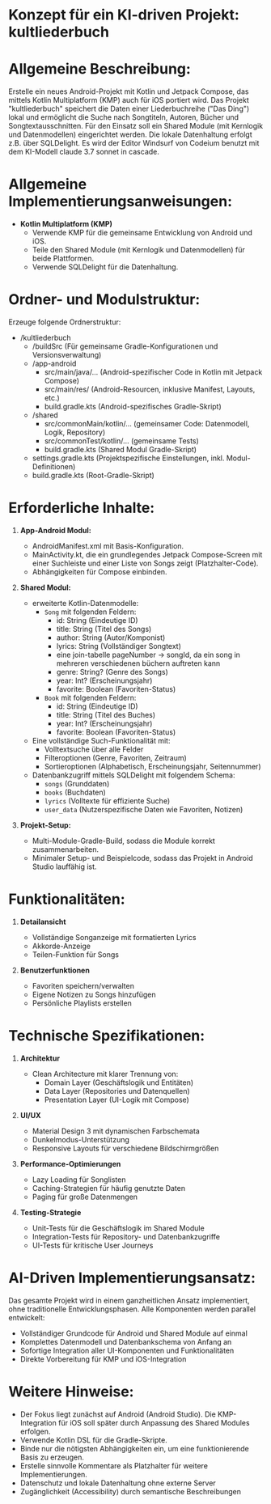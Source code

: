 # Konzept für ein KI-driven Projekt: kultliederbuch

# Allgemeine Beschreibung:
Erstelle ein neues Android-Projekt mit Kotlin und Jetpack Compose, das mittels Kotlin Multiplatform (KMP) auch für iOS portiert wird. Das Projekt "kultliederbuch" speichert die Daten einer Liederbuchreihe ("Das Ding") lokal und ermöglicht die Suche nach Songtiteln, Autoren, Bücher und Songtextausschnitten. Für den Einsatz soll ein Shared Module (mit Kernlogik und Datenmodellen) eingerichtet werden. Die lokale Datenhaltung erfolgt z.B. über SQLDelight. Es wird der Editor Windsurf von Codeium benutzt mit dem KI-Modell claude 3.7 sonnet in cascade.

# Allgemeine Implementierungsanweisungen:
 - **Kotlin Multiplatform (KMP)**
   - Verwende KMP für die gemeinsame Entwicklung von Android und iOS.
   - Teile den Shared Module (mit Kernlogik und Datenmodellen) für beide Plattformen.
   - Verwende SQLDelight für die Datenhaltung.

# Ordner- und Modulstruktur:
Erzeuge folgende Ordnerstruktur:
- /kultliederbuch  
  - /buildSrc (Für gemeinsame Gradle-Konfigurationen und Versionsverwaltung)
  - /app-android  
    - src/main/java/... (Android-spezifischer Code in Kotlin mit Jetpack Compose)  
    - src/main/res/ (Android-Resourcen, inklusive Manifest, Layouts, etc.)  
    - build.gradle.kts (Android-spezifisches Gradle-Skript)  
  - /shared  
    - src/commonMain/kotlin/... (gemeinsamer Code: Datenmodell, Logik, Repository)  
    - src/commonTest/kotlin/... (gemeinsame Tests)  
    - build.gradle.kts (Shared Modul Gradle-Skript)  
  - settings.gradle.kts (Projektspezifische Einstellungen, inkl. Modul-Definitionen)
  - build.gradle.kts (Root-Gradle-Skript)

# Erforderliche Inhalte:
1. **App-Android Modul:**
   - AndroidManifest.xml mit Basis-Konfiguration.
   - MainActivity.kt, die ein grundlegendes Jetpack Compose-Screen mit einer Suchleiste und einer Liste von Songs zeigt (Platzhalter-Code).
   - Abhängigkeiten für Compose einbinden.

2. **Shared Modul:**
   - erweiterte Kotlin-Datenmodelle:
      - `Song` mit folgenden Feldern:
        - id: String (Eindeutige ID)
        - title: String (Titel des Songs)
        - author: String (Autor/Komponist)
        - lyrics: String (Vollständiger Songtext)
        - eine join-tabelle pageNumber -> songId, da ein song in mehreren verschiedenen büchern auftreten kann
        - genre: String? (Genre des Songs)
        - year: Int? (Erscheinungsjahr)
        - favorite: Boolean (Favoriten-Status)
      - `Book` mit folgenden Feldern:
        - id: String (Eindeutige ID)
        - title: String (Titel des Buches)
        - year: Int? (Erscheinungsjahr)
        - favorite: Boolean (Favoriten-Status)
   - Eine vollständige Such-Funktionalität mit:
     - Volltextsuche über alle Felder
     - Filteroptionen (Genre, Favoriten, Zeitraum)
     - Sortieroptionen (Alphabetisch, Erscheinungsjahr, Seitennummer)
   - Datenbankzugriff mittels SQLDelight mit folgendem Schema:
     - `songs` (Grunddaten)
     - `books` (Buchdaten)
     - `lyrics` (Volltexte für effiziente Suche)
     - `user_data` (Nutzerspezifische Daten wie Favoriten, Notizen)

3. **Projekt-Setup:**
   - Multi-Module-Gradle-Build, sodass die Module korrekt zusammenarbeiten.
   - Minimaler Setup- und Beispielcode, sodass das Projekt in Android Studio lauffähig ist.

# Funktionalitäten:
1. **Detailansicht**
   - Vollständige Songanzeige mit formatierten Lyrics
   - Akkorde-Anzeige
   - Teilen-Funktion für Songs

2. **Benutzerfunktionen**
   - Favoriten speichern/verwalten
   - Eigene Notizen zu Songs hinzufügen
   - Persönliche Playlists erstellen

# Technische Spezifikationen:
1. **Architektur**
   - Clean Architecture mit klarer Trennung von:
     - Domain Layer (Geschäftslogik und Entitäten)
     - Data Layer (Repositories und Datenquellen)
     - Presentation Layer (UI-Logik mit Compose)

2. **UI/UX**
   - Material Design 3 mit dynamischen Farbschemata
   - Dunkelmodus-Unterstützung
   - Responsive Layouts für verschiedene Bildschirmgrößen

3. **Performance-Optimierungen**
   - Lazy Loading für Songlisten
   - Caching-Strategien für häufig genutzte Daten
   - Paging für große Datenmengen

4. **Testing-Strategie**
   - Unit-Tests für die Geschäftslogik im Shared Module
   - Integration-Tests für Repository- und Datenbankzugriffe
   - UI-Tests für kritische User Journeys

# AI-Driven Implementierungsansatz:
Das gesamte Projekt wird in einem ganzheitlichen Ansatz implementiert, ohne traditionelle Entwicklungsphasen. Alle Komponenten werden parallel entwickelt:

- Vollständiger Grundcode für Android und Shared Module auf einmal
- Komplettes Datenmodell und Datenbankschema von Anfang an
- Sofortige Integration aller UI-Komponenten und Funktionalitäten
- Direkte Vorbereitung für KMP und iOS-Integration

# Weitere Hinweise:
- Der Fokus liegt zunächst auf Android (Android Studio). Die KMP-Integration für iOS soll später durch Anpassung des Shared Modules erfolgen.
- Verwende Kotlin DSL für die Gradle-Skripte.
- Binde nur die nötigsten Abhängigkeiten ein, um eine funktionierende Basis zu erzeugen.
- Erstelle sinnvolle Kommentare als Platzhalter für weitere Implementierungen.
- Datenschutz und lokale Datenhaltung ohne externe Server
- Zugänglichkeit (Accessibility) durch semantische Beschreibungen
